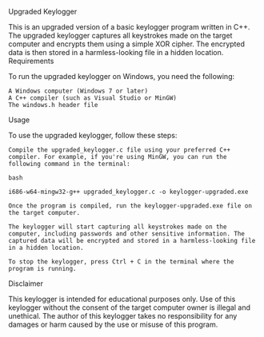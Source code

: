 Upgraded Keylogger

This is an upgraded version of a basic keylogger program written in C++. The upgraded keylogger captures all keystrokes made on the target computer and encrypts them using a simple XOR cipher. The encrypted data is then stored in a harmless-looking file in a hidden location.
Requirements

To run the upgraded keylogger on Windows, you need the following:

    A Windows computer (Windows 7 or later)
    A C++ compiler (such as Visual Studio or MinGW)
    The windows.h header file

Usage

To use the upgraded keylogger, follow these steps:

    Compile the upgraded_keylogger.c file using your preferred C++ compiler. For example, if you're using MinGW, you can run the following command in the terminal:

    bash

    i686-w64-mingw32-g++ upgraded_keylogger.c -o keylogger-upgraded.exe

    Once the program is compiled, run the keylogger-upgraded.exe file on the target computer.

    The keylogger will start capturing all keystrokes made on the computer, including passwords and other sensitive information. The captured data will be encrypted and stored in a harmless-looking file in a hidden location.

    To stop the keylogger, press Ctrl + C in the terminal where the program is running.

Disclaimer

This keylogger is intended for educational purposes only. Use of this keylogger without the consent of the target computer owner is illegal and unethical. The author of this keylogger takes no responsibility for any damages or harm caused by the use or misuse of this program.
